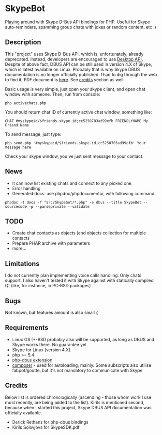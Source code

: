 SkypeBot
========
Playing around with Skype D-Bus API bindings for PHP.
Useful for Skype auto-reminders, spamming group chats with jokes or random content, etc :)

Description
-----------
This "project" uses Skype D-Bus API, which is, unfortunately, already deprecated. Instead, developers are encouraged to use [Desktop API](https://support.skype.com/en/faq/FA214).
Despite of above fact, DBUS API can be still used in version 4.X of Skype, which is latest available on Linux. Probably that is why Skype DBUS documentation is no longer officially published. I had to dig through the web to find it, PDF document is [here](http://kirils.org/skype/stuff/pdf/2013/SkypeSDK.pdf). See [credits](#credits) section as well.

Basic usage is very simple, just open your skype client, and open chat window with someone. Then, run from console:

```php activechats.php```

You should return chat ID of currently active chat window, something like:

```CHAT #myskypeid/$friends.skype.id;cc5250703ad99efb FRIENDLYNAME My Friend Name```

To send message, just type:

```php send.php '#myskypeid/$friends.skype.id;cc5250703ad99efb' Your message here```

Check your skype window, you've just sent message to your contact.

News
----
* It can now list existing chats and connect to any picked one.
* Error handling
* Generated docs: use phpdoc/phpdocumentor, with following command:

```phpdoc -t docs -f "src/Skypebot/*.php" -e dbus --title SkypeBot --sourcecode -p --parseprivate --validate```

TODO
----
* Create chat contacts as objects (and objects collection for multiple contacts
* Prepare PHAR archive with parameters
* more...

Limitations
-----------
I do not currently plan implementing voice calls handling. Only chats support. I also haven't tested it with Skype against with statically compiled Qt (like, for instance, in PC-BSD packages)

Bugs
----
Not known, but features amount is also small :)

Requirements
------------
* Linux OS (*-BSD probably also will be supported, as long as DBUS and Skype works there. No guarantee yet
* Skype for Linux (version 4.X).
* php >= 5.4
* [php-dbus extension](http://pecl.php.net/package/DBus)
* [composer](https://getcomposer.org/download/) - used for autoloading, mainly. Some subscripts also utilise fabpot/goutte, but it's not mandatory to communicate with Skype

Credits
-------
Below list is ordered chronologically (ascending - those whom work I use most recently, are being added to the list). Kirils is mentioned second, because when I started this project, Skype DBUS API documentation was officially available.

* Derick Rethans for php-dbus bindings
* Kirils Solovjovs for SkypeSDK.pdf
